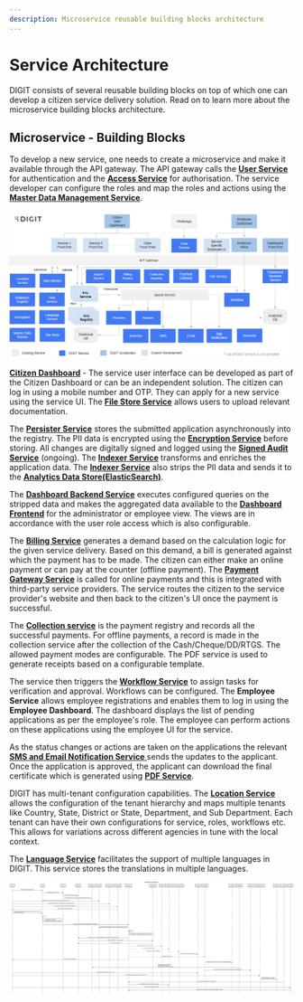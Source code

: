 ```yaml
---
description: Microservice reusable building blocks architecture
---
```


# Service Architecture

DIGIT consists of several reusable building blocks on top of which one can develop a citizen service delivery solution. Read on to learn more about the microservice building blocks architecture.

## Microservice - Building Blocks

To develop a new service, one needs to create a microservice and make it available through the API gateway. The API gateway calls the [**User Service**](../core-services/user/) for authentication and the [**Access Service**](../core-services/access-control-services.md) for authorisation. The service developer can configure the roles and map the roles and actions using the [**Master Data Management Service**](../core-services/mdms-v2-master-data-management-service/mdms-master-data-management-service/).&#x20;

![DIGIT Services](<../../.gitbook/assets/image (311).png>)

[**Citizen Dashboard**](../../get-started/developer-guide/ui-developer-guide/citizen-module-setup/) - The service user interface can be developed as part of the Citizen Dashboard or can be an independent solution. The citizen can log in using a mobile number and OTP. They can apply for a new service using the service UI. The [**File Store Service**](../core-services/filestore-service.md) allows users to upload relevant documentation.&#x20;

The [**Persister Service**](../core-services/persister-service/) stores the submitted application asynchronously into the registry. The PII data is encrypted using the [**Encryption Service**](../core-services/encryption-service/) before storing. All changes are digitally signed and logged using the [**Signed Audit Service**](broken-reference) (ongoing).  The [**Indexer Service**](../core-services/indexer-service/) transforms and enriches the application data. The [**Indexer Service**](../core-services/indexer-service/) also strips the PII data and sends it to the [**Analytics Data Store(ElasticSearch)**](../../guides/operations-guide/availability/backbone-services/elastic-search/).&#x20;

The [**Dashboard Backend Service**](https://urban.digit.org/platform/configure-digit/services-overview/business-services/dashboard-analytics-backend) executes configured queries on the stripped data and makes the aggregated data available to the [**Dashboard Frontend**](../../get-started/operations-guide/availability/dss-dashboard.md) for the administrator or employee view. The views are in accordance with the user role access which is also configurable.&#x20;

The [**Billing Service**](https://urban.digit.org/platform/configure-digit/services-overview/business-services/billing-service) generates a demand based on the calculation logic for the given service delivery. Based on this demand, a bill is generated against which the payment has to be made. The citizen can either make an online payment or can pay at the counter (offline payment). The [**Payment Gateway Service**](../core-services/payment-gateway-service.md) is called for online payments and this is integrated with third-party service providers. The service routes the citizen to the service provider's website and then back to the citizen's UI once the payment is successful. &#x20;

The [**Collection service**](https://urban.digit.org/platform/configure-digit/services-overview/business-services/collection-service/collection-service-v2) is the payment registry and records all the successful payments. For offline payments, a record is made in the collection service after the collection of the Cash/Cheque/DD/RTGS. The allowed payment modes are configurable. The PDF service is used to generate receipts based on a configurable template.&#x20;

The service then triggers the [**Workflow Service**](../core-services/workflow/) to assign tasks for verification and approval. Workflows can be configured.  The **Employee Service** allows employee registrations and enables them to log in using the **Employee Dashboard**. The dashboard displays the list of pending applications as per the employee's role. The employee can perform actions on these applications using the employee UI for the service. &#x20;

As the status changes or actions are taken on the applications the relevant [**SMS and Email Notification Service** ](../core-services/sms-notification-service/)sends the updates to the applicant. Once the application is approved, the applicant can download the final certificate which is generated using [**PDF Service**](../core-services/pdf-generation-service.md). &#x20;

DIGIT has multi-tenant configuration capabilities. The [**Location Service**](../core-services/location.md) allows the configuration of the tenant hierarchy and maps multiple tenants like Country, State, District or State, Department, and Sub Department. Each tenant can have their own configurations for service, roles, workflows etc. This allows for variations across different agencies in tune with the local context.&#x20;

The [**Language Service**](../core-services/localization-service/) facilitates the support of multiple languages in DIGIT. This service stores the translations in multiple languages.



![End to End Citizen Flow](<../../.gitbook/assets/Citizen WSD.png>)

